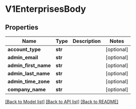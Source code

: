 # V1EnterprisesBody

## Properties
Name | Type | Description | Notes
------------ | ------------- | ------------- | -------------
**account_type** | **str** |  | [optional] 
**admin_email** | **str** |  | [optional] 
**admin_first_name** | **str** |  | [optional] 
**admin_last_name** | **str** |  | [optional] 
**admin_time_zone** | **str** |  | [optional] 
**company_name** | **str** |  | [optional] 

[[Back to Model list]](../README.md#documentation-for-models) [[Back to API list]](../README.md#documentation-for-api-endpoints) [[Back to README]](../README.md)

